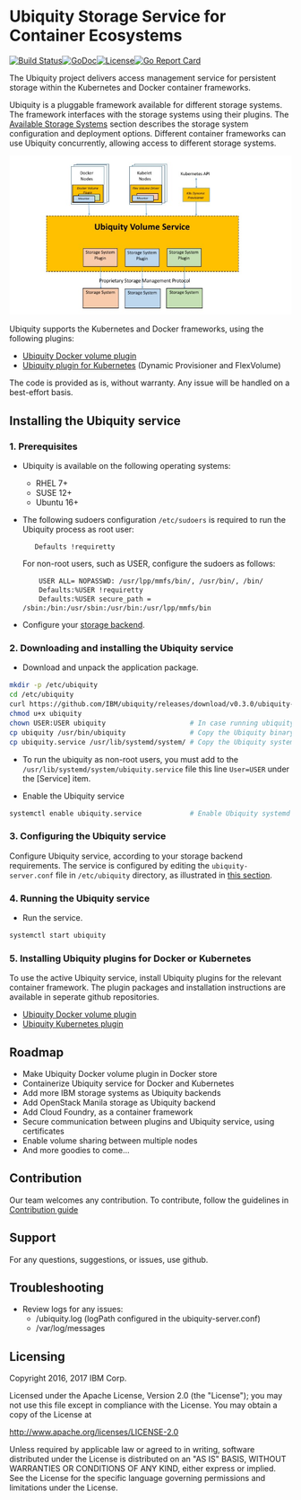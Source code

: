 # Ubiquity Storage Service for Container Ecosystems 
[![Build Status](https://travis-ci.org/IBM/ubiquity.svg?branch=master)](https://travis-ci.org/IBM/ubiquity)[![GoDoc](https://godoc.org/github.com/IBM/ubiquity?status.svg)](https://godoc.org/github.com/IBM/ubiquity)[![License](https://img.shields.io/badge/license-Apache--2.0-blue.svg)](http://www.apache.org/licenses/LICENSE-2.0)[![Go Report Card](https://goreportcard.com/badge/github.com/IBM/ubiquity)](https://goreportcard.com/report/github.com/IBM/ubiquity)

The Ubiquity project delivers access management service for persistent storage within the Kubernetes and Docker container frameworks. 

Ubiquity is a pluggable framework available for different storage systems. The framework interfaces with the storage systems using their plugins. The [Available Storage Systems](supportedStorage.md) section describes the storage system  configuration and deployment options. Different container frameworks can use Ubiquity concurrently, allowing access to different storage systems. 





![Ubiquity Overview](images/UbiquityOverview.jpg)

Ubiquity supports the Kubernetes and Docker frameworks, using the following plugins:

- [Ubiquity Docker volume plugin](https://github.com/IBM/ubiquity-docker-plugin)
- [Ubiquity plugin for Kubernetes](https://github.com/IBM/ubiquity-k8s) (Dynamic Provisioner and FlexVolume)

The code is provided as is, without warranty. Any issue will be handled on a best-effort basis.

## Installing the Ubiquity service

### 1. Prerequisites
  * Ubiquity is available on the following operating systems:
    - RHEL 7+
    - SUSE 12+
    - Ubuntu 16+
  * The following sudoers configuration `/etc/sudoers` is required to run the Ubiquity process as root user: 
  
     ```
        Defaults !requiretty
     ```
     For non-root users, such as USER, configure the sudoers as follows: 

     ```
         USER ALL= NOPASSWD: /usr/lpp/mmfs/bin/, /usr/bin/, /bin/
         Defaults:%USER !requiretty
         Defaults:%USER secure_path = /sbin:/bin:/usr/sbin:/usr/bin:/usr/lpp/mmfs/bin
     ```

        
  * Configure your [storage backend](supportedStorage.md). 

### 2. Downloading and installing the Ubiquity service 

  * Download and unpack the application package.
```bash
mkdir -p /etc/ubiquity
cd /etc/ubiquity
curl https://github.com/IBM/ubiquity/releases/download/v0.3.0/ubiquity-0.3.0.tar.gz | tar xf -
chmod u+x ubiquity
chown USER:USER ubiquity                     # In case running ubiquity as non-root, run this command with the USER
cp ubiquity /usr/bin/ubiquity                # Copy the Ubiquity binary file
cp ubiquity.service /usr/lib/systemd/system/ # Copy the Ubiquity systemd config to systemd directory
```
   * To run the ubiquity as non-root users, you must add to the `/usr/lib/systemd/system/ubiquity.service` file this line `User=USER` under the [Service] item.
   
   * Enable the Ubiquity service
   
```bash 
systemctl enable ubiquity.service            # Enable Ubiquity systemd service
```

### 3. Configuring the Ubiquity service
Configure Ubiquity service, according to your storage backend requirements. The service is configured by editing the `ubiquity-server.conf` file in `/etc/ubiquity` directory, as illustrated in [this section](supportedStorage.md).


### 4. Running the Ubiquity service
  * Run the service.
```bash
systemctl start ubiquity    
```


### 5. Installing Ubiquity plugins for Docker or Kubernetes
To use the active Ubiquity service, install Ubiquity plugins for the relevant container framework. The plugin packages and installation instructions are available in seperate github repositories.
  * [Ubiquity Docker volume plugin](https://github.com/IBM/ubiquity-docker-plugin)
  * [Ubiquity Kubernetes plugin](https://github.com/IBM/ubiquity-k8s)


## Roadmap

 * Make Ubiquity Docker volume plugin in Docker store
 * Containerize Ubiquity service for Docker and Kubernetes
 * Add more IBM storage systems as Ubiquity backends
 * Add OpenStack Manila storage as Ubiquity backend
 * Add Cloud Foundry, as a container framework
 * Secure communication between plugins and Ubiquity service, using certificates
 * Enable volume sharing between multiple nodes
 * And more goodies to come...


## Contribution
Our team welcomes any contribution.
To contribute, follow the guidelines in [Contribution guide](contribution-guide.md)

## Support
For any questions, suggestions, or issues, use github.

## Troubleshooting
* Review logs for any issues:
    * <logPath>/ubiquity.log   (logPath configured in the ubiquity-server.conf)
    * /var/log/messages  


## Licensing

Copyright 2016, 2017 IBM Corp.

Licensed under the Apache License, Version 2.0 (the "License");
you may not use this file except in compliance with the License.
You may obtain a copy of the License at

http://www.apache.org/licenses/LICENSE-2.0

Unless required by applicable law or agreed to in writing, software
distributed under the License is distributed on an "AS IS" BASIS,
WITHOUT WARRANTIES OR CONDITIONS OF ANY KIND, either express or implied.
See the License for the specific language governing permissions and
limitations under the License.
